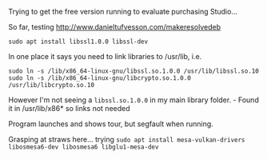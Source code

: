 Trying to get the free version running to evaluate purchasing Studio...

So far, testing http://www.danieltufvesson.com/makeresolvedeb

```
sudo apt install libssl1.0.0 libssl-dev
```
In one place it says you need to link libraries to /usr/lib, i.e.
```
sudo ln -s /lib/x86_64-linux-gnu/libssl.so.1.0.0 /usr/lib/libssl.so.10
sudo ln -s /lib/x86_64-linux-gnu/libcrypto.so.1.0.0 /usr/lib/libcrypto.so.10
```

However I'm not seeing a `libssl.so.1.0.0` in my main library folder. - Found it in /usr/lib/x86* so links not needed

Program launches and shows tour, but segfault when running.

Grasping at straws here... trying `sudo apt install mesa-vulkan-drivers libosmesa6-dev libosmesa6 libglu1-mesa-dev`
